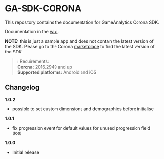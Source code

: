 GA-SDK-CORONA
==========

This repository contains the documentation for GameAnalytics Corona SDK.

Documentation in the [wiki](https://github.com/GameAnalytics/GA-SDK-CORONA/wiki).

**NOTE:** this is just a sample app and does not contain the latest version of the SDK. Please go to the Corona [marketplace](https://marketplace.coronalabs.com/plugin/game-analytics) to find  the latest version of the SDK.

> :information_source:
> Requirements:<br/>
> **Corona:** 2016.2949 and up
> <br>
> **Supported platforms:** Android and iOS

Changelog
---------
<!--(CHANGELOG_TOP)-->
**1.0.2**
* possible to set custom dimensions and demographics before initialise

**1.0.1**
* fix progression event for default values for unused progression field (ios)

**1.0.0**
* Initial release

